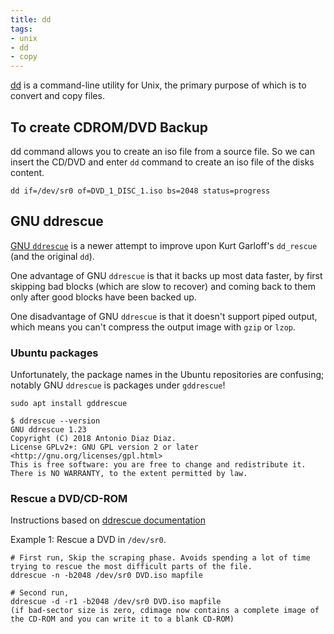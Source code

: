 ```yaml
---
title: dd
tags:
- unix
- dd
- copy
---
```


[dd](https://www.geeksforgeeks.org/dd-command-linux/) is a command-line utility for Unix, the primary purpose of which is to convert and copy files.
<!--more-->

## To create CDROM/DVD Backup

dd command allows you to create an iso file from a source file. So we can insert the CD/DVD and enter `dd` command to create an iso file of the disks content.

```shell
dd if=/dev/sr0 of=DVD_1_DISC_1.iso bs=2048 status=progress
```

## GNU ddrescue

[GNU `ddrescue`](https://community.linuxmint.com/software/view/gddrescue) is a newer attempt to improve upon Kurt Garloff's `dd_rescue` (and the original `dd`).

One advantage of GNU `ddrescue` is that it backs up most data faster, by first skipping bad blocks (which are slow to recover) 
and coming back to them only after good blocks have been backed up. 

One disadvantage of GNU `ddrescue` is that it doesn't support piped output, which means you can't compress the output image with `gzip` or `lzop`.

### Ubuntu packages

Unfortunately, the package names in the Ubuntu repositories are confusing; notably GNU `ddrescue` is packages under `gddrescue`! 

```shell
sudo apt install gddrescue
```
```shell
$ ddrescue --version
GNU ddrescue 1.23
Copyright (C) 2018 Antonio Diaz Diaz.
License GPLv2+: GNU GPL version 2 or later <http://gnu.org/licenses/gpl.html>
This is free software: you are free to change and redistribute it.
There is NO WARRANTY, to the extent permitted by law.
```

### Rescue a DVD/CD-ROM

Instructions based on [ddrescue documentation](https://www.gnu.org/software/ddrescue/manual/ddrescue_manual.html#Optical-media)

Example 1: Rescue a DVD in `/dev/sr0`.
```shell
# First run, Skip the scraping phase. Avoids spending a lot of time trying to rescue the most difficult parts of the file.
ddrescue -n -b2048 /dev/sr0 DVD.iso mapfile

# Second run, 
ddrescue -d -r1 -b2048 /dev/sr0 DVD.iso mapfile
(if bad-sector size is zero, cdimage now contains a complete image of the CD-ROM and you can write it to a blank CD-ROM)
```
